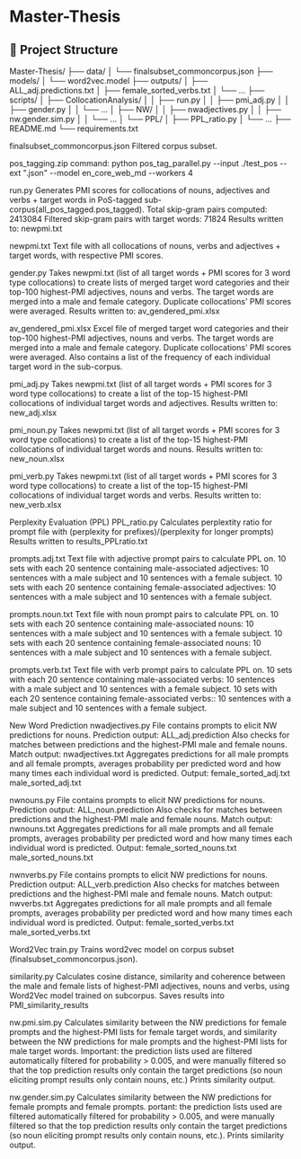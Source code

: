 # Master-Thesis

## 📁 Project Structure

Master-Thesis/
├── data/
│ └── finalsubset_commoncorpus.json
├── models/
│ └── word2vec.model
├── outputs/
│ ├── ALL_adj.predictions.txt
│ ├── female_sorted_verbs.txt
│ └── ...
├── scripts/
│ ├── CollocationAnalysis/
│ │ ├── run.py
│ │ ├── pmi_adj.py
│ │ ├── gender.py
│ │ └── ...
│ ├── NW/
│ │ ├── nwadjectives.py
│ │ ├── nw.gender.sim.py
│ │ └── ...
│ └── PPL/
│ ├── PPL_ratio.py
│ └── ...
├── README.md
└── requirements.txt



finalsubset_commoncorpus.json
Filtered corpus subset.

pos_tagging.zip
command: python pos_tag_parallel.py --input ./test_pos --ext ".json" --model en_core_web_md  --workers 4

run.py
Generates PMI scores for collocations of nouns, adjectives and verbs + target words in PoS-tagged sub-corpus(all_pos_tagged.pos_tagged). 
Total skip-gram pairs computed: 2413084
Filtered skip-gram pairs with target words: 71824
Results written to: newpmi.txt

newpmi.txt
Text file with all collocations of nouns, verbs and adjectives + target words, with respective PMI scores.

gender.py
Takes newpmi.txt (list of all target words + PMI scores for 3 word type collocations) to create lists of merged target word categories and their top-100 highest-PMI adjectives, nouns and verbs.
The target words are merged into a male and female category. Duplicate collocations' PMI scores were averaged.
Results written to: av_gendered_pmi.xlsx

av_gendered_pmi.xlsx
Excel file of merged target word categories and their top-100 highest-PMI adjectives, nouns and verbs.
The target words are merged into a male and female category. Duplicate collocations' PMI scores were averaged.
Also contains a list of the frequency of each individual target word in the sub-corpus. 

pmi_adj.py
Takes newpmi.txt (list of all target words + PMI scores for 3 word type collocations) to create a list of the top-15 highest-PMI collocations of individual target words and adjectives.
Results written to: new_adj.xlsx

pmi_noun.py
Takes newpmi.txt (list of all target words + PMI scores for 3 word type collocations) to create a list of the top-15 highest-PMI collocations of individual target words and nouns.
Results written to: new_noun.xlsx

pmi_verb.py
Takes newpmi.txt (list of all target words + PMI scores for 3 word type collocations) to create a list of the top-15 highest-PMI collocations of individual target words and verbs.
Results written to: new_verb.xlsx


Perplexity Evaluation (PPL)
PPL_ratio.py
Calculates perplextity ratio for prompt file with (perplexity for prefixes)/(perplexity for longer prompts)
Results written to results_PPLratio.txt

prompts.adj.txt 
Text file with adjective prompt pairs to calculate PPL on.
10 sets with each 20 sentence containing male-associated adjectives: 10 sentences with a male subject and 10 sentences with a female subject.
10 sets with each 20 sentence containing female-associated adjectives: 10 sentences with a male subject and 10 sentences with a female subject.

prompts.noun.txt
Text file with noun prompt pairs to calculate PPL on.
10 sets with each 20 sentence containing male-associated nouns: 10 sentences with a male subject and 10 sentences with a female subject.
10 sets with each 20 sentence containing female-associated nouns: 10 sentences with a male subject and 10 sentences with a female subject.

prompts.verb.txt
Text file with verb prompt pairs to calculate PPL on.
10 sets with each 20 sentence containing male-associated verbs: 10 sentences with a male subject and 10 sentences with a female subject.
10 sets with each 20 sentence containing female-associated verbs:: 10 sentences with a male subject and 10 sentences with a female subject.
 
New Word Prediction
nwadjectives.py
File contains prompts to elicit NW predictions for nouns. Prediction output: ALL_adj.prediction
Also checks for matches between predictions and the highest-PMI male and female nouns. Match output: nwadjectives.txt
Aggregates predictions for all male prompts and all female prompts, averages probability per predicted word and how many times each individual word is predicted. Output: female_sorted_adj.txt male_sorted_adj.txt

nwnouns.py
File contains prompts to elicit NW predictions for nouns. Prediction output: ALL_noun.prediction
Also checks for matches between predictions and the highest-PMI male and female nouns. Match output: nwnouns.txt
Aggregates predictions for all male prompts and all female prompts, averages probability per predicted word and how many times each individual word is predicted. Output: female_sorted_nouns.txt male_sorted_nouns.txt

nwnverbs.py
File contains prompts to elicit NW predictions for nouns. Prediction output: ALL_verb.prediction
Also checks for matches between predictions and the highest-PMI male and female nouns. Match output: nwverbs.txt
Aggregates predictions for all male prompts and all female prompts, averages probability per predicted word and how many times each individual word is predicted. Output: female_sorted_verbs.txt male_sorted_verbs.txt


Word2Vec
train.py
Trains word2vec model on corpus subset (finalsubset_commoncorpus.json).

similarity.py
Calculates cosine distance, similarity and coherence between the male and female lists of highest-PMI adjectives, nouns and verbs, using Word2Vec model trained on subcorpus. Saves results into PMI_similarity_results

nw.pmi.sim.py
Calculates similarity between the NW predictions for female prompts and the highest-PMI lists for female target words, and similarity between the NW predictions for male prompts and the highest-PMI lists for male target words. Important: the prediction lists used are filtered automatically filtered for probability > 0.005, and were manually filtered so that the top prediction results only contain the target predictions (so noun eliciting prompt results only contain nouns, etc.)
Prints similarity output.

nw.gender.sim.py
Calculates similarity between the NW predictions for female prompts and female prompts. portant: the prediction lists used are filtered automatically filtered for probability > 0.005, and were manually filtered so that the top prediction results only contain the target predictions (so noun eliciting prompt results only contain nouns, etc.). Prints similarity output.





